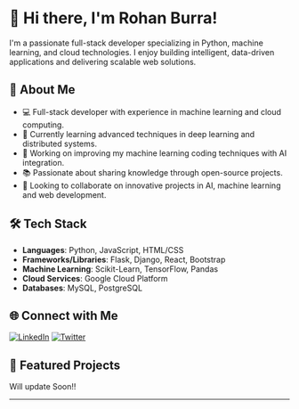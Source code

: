 # 👋 Hi there, I'm Rohan Burra!

I'm a passionate full-stack developer specializing in Python, machine learning, and cloud technologies. I enjoy building intelligent, data-driven applications and delivering scalable web solutions.

## 🚀 About Me
- 💻 Full-stack developer with experience in machine learning and cloud computing.
- 🌱 Currently learning advanced techniques in deep learning and distributed systems.
- 🔭 Working on improving my machine learning coding techniques with AI integration.
- 📚 Passionate about sharing knowledge through open-source projects.
- 👯 Looking to collaborate on innovative projects in AI, machine learning and web development.

## 🛠️ Tech Stack
- **Languages**: Python, JavaScript, HTML/CSS
- **Frameworks/Libraries**: Flask, Django, React, Bootstrap
- **Machine Learning**: Scikit-Learn, TensorFlow, Pandas
- **Cloud Services**: Google Cloud Platform
- **Databases**: MySQL, PostgreSQL

## 🌐 Connect with Me
[![LinkedIn](https://img.shields.io/badge/LinkedIn-blue?style=flat-square&logo=linkedin&logoColor=white)](www.linkedin.com/in/rohan-burra-5a8963285)
[![Twitter](https://img.shields.io/badge/Twitter-blue?style=flat-square&logo=twitter&logoColor=white)](https://x.com/LORDMEME2891081)

## 📂 Featured Projects
Will update Soon!!

---
